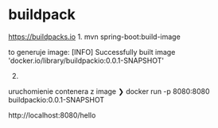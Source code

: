 # buildpack
https://buildpacks.io
1.
mvn spring-boot:build-image

to generuje image:
[INFO] Successfully built image 'docker.io/library/buildpackio:0.0.1-SNAPSHOT'

2.
uruchomienie contenera z image
❯ docker run -p 8080:8080 buildpackio:0.0.1-SNAPSHOT


http://localhost:8080/hello
